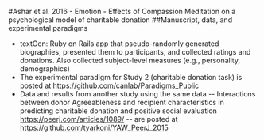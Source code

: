 #Ashar et al. 2016 - Emotion - Effects of Compassion Meditation on a psychological model of charitable donation 
##Manuscript, data, and experimental paradigms

  - textGen:  Ruby on Rails app that pseudo-randomly generated biographies, presented them to participants, and collected ratings and donations.  Also collected subject-level measures (e.g., personality, demographics)
  - The experimental paradigm for Study 2 (charitable donation task) is posted at https://github.com/canlab/Paradigms_Public
  - Data and results from another study using the same data -- Interactions between donor Agreeableness and recipient characteristics in predicting charitable donation and positive social evaluation https://peerj.com/articles/1089/ -- are posted at https://github.com/tyarkoni/YAW_PeerJ_2015
